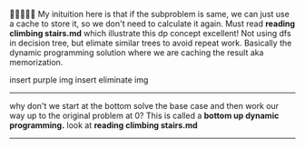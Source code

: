 🌟🌟🌟🌟🌟  My inituition here is that if the subproblem is same, we can just use a cache to store it, so we don't need to calculate it again. Must read **reading climbing stairs.md** which illustrate this dp concept excellent! Not using dfs in decision tree, but elimate similar trees to avoid repeat work. Basically the dynamic programming solution where we are caching the result aka memorization.

insert purple img
insert eliminate img
___
why don't we start at the bottom solve the base case and then work our way up to the original problem at 0? This is called a **bottom up dynamic programming.** look at **reading climbing stairs.md**
___
